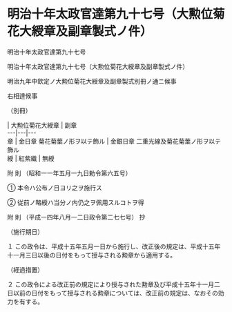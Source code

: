 # 明治十年太政官達第九十七号（大勲位菊花大綬章及副章製式ノ件）

明治十年太政官達第九十七号

明治十年太政官達第九十七号（大勲位菊花大綬章及副章製式ノ件）

明治九年中欽定ノ大勲位菊花大綬章及副章製式別冊ノ通ニ候事

右相達候事

（別冊）

| 大勲位菊花大綬章 | 副章  
---|---|---  
章 | 金日章 菊花菊葉ノ形ヲ以テ飾ル | 金銀日章 二重光線及菊花菊葉ノ形ヲ以テ飾ル  
綬 | 紅紫織 | 無綬  
  
附 則 （昭和一一年五月一九日勅令第六五号）

① 本令ハ公布ノ日ヨリ之ヲ施行ス

② 従前ノ略綬ハ当分ノ内仍之ヲ佩用スルコトヲ得

附 則 （平成一四年八月一二日政令第二七七号） 抄

（施行期日）

１ この政令は、平成十五年五月一日から施行し、改正後の規定は、平成十五年十一月三日以後の日付をもって授与される勲章から適用する。

（経過措置）

２ この政令による改正前の規定により授与された勲章及び平成十五年十一月二日以前の日付をもって授与される勲章については、改正前の規定は、なおその効力を有する。
